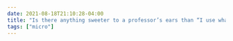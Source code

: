 ```yaml
---
date: 2021-08-18T21:10:28-04:00
title: "Is there anything sweeter to a professor’s ears than “I use what I learned in your class all the time”?"
tags: ["micro"]
---
```

